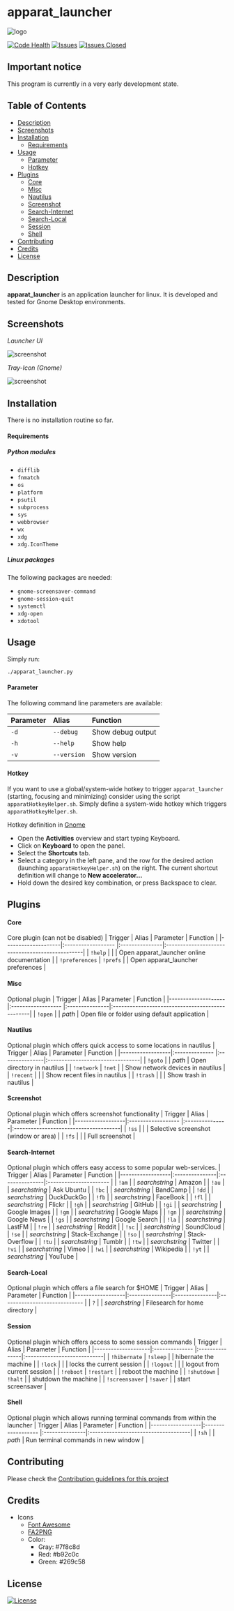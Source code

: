 # <a name="top"> apparat_launcher


![logo](https://raw.githubusercontent.com/yafp/apparat_launcher/master/apparat_launcher/gfx/core/128/appIcon.png)


[![Code Health](https://landscape.io/github/yafp/apparat_launcher/master/landscape.svg?style=flat)](https://landscape.io/github/yafp/apparat_launcher/master)
[![Issues](https://img.shields.io/github/issues/yafp/apparat_launcher.svg)](https://github.com/yafp/apparat_launcher/issues)
[![Issues Closed](https://img.shields.io/github/issues-closed/yafp/apparat_launcher.svg)](https://github.com/yafp/apparat_launcher/issues?q=is%3Aclosed)



## Important notice
This program is currently in a very early development state.


## <a name="toc">Table of Contents

  * [Description](#description)
  * [Screenshots](#screenshots)
  * [Installation](#installation)
    * [Requirements](rRequirements)
  * [Usage](#usage)
    * [Parameter](#parameter)
    * [Hotkey](#hotkey)
  * [Plugins](#plugins)
    * [Core](#core)
    * [Misc](#misc)
    * [Nautilus](#nautilus)
    * [Screenshot](#screenshot)
    * [Search-Internet](#search-internet)
    * [Search-Local](#search-local)
    * [Session](#session)
    * [Shell](#shell)
  * [Contributing](#contributing)
  * [Credits](#credits)
  * [License](#license)


## <a name="description">Description

__apparat_launcher__ is an application launcher for linux. It is developed and tested for Gnome Desktop environments.


## <a name="screenshots">Screenshots
*Launcher UI*

![screenshot](https://raw.githubusercontent.com/yafp/apparat_launcher/master/docs/screenshots_ui/screenshot_ui.png)


*Tray-Icon (Gnome)*

![screenshot](https://raw.githubusercontent.com/yafp/apparat_launcher/master/docs/screenshots_ui/screenshot_trayicon.png)


## <a name="installation">Installation
There is no installation routine so far.

#### <a name="requirements">Requirements
##### Python modules

- ```difflib```
- ```fnmatch```
- ```os```
- ```platform```
- ```psutil```
- ```subprocess```
- ```sys```
- ```webbrowser```
- ```wx```
- ```xdg```
- ```xdg.IconTheme```

##### Linux packages
The following packages are needed:

- ```gnome-screensaver-command```
- ```gnome-session-quit```
- ```systemctl```
- ```xdg-open```
- ```xdotool```


## <a name="usage">Usage
Simply run:
```
./apparat_launcher.py
```


#### <a name="parameter">Parameter
The following command line parameters are available:

| Parameter     | Alias          | Function            |
| ------------- |:---------------| :-------------------|
| ```-d```      | ```--debug```  | Show debug output   |
| ```-h```      | ```--help```   | Show help           |
| ```-v```      | ```--version```| Show version        |


#### <a name="hotkey">Hotkey
If you want to use a global/system-wide hotkey to trigger ```apparat_launcher``` (starting, focusing and minimizing) consider using the script ```apparatHotkeyHelper.sh```. Simply define a system-wide hotkey which triggers ```apparatHotkeyHelper.sh```.

Hotkey definition in [Gnome](https://help.gnome.org/users/gnome-help/stable/keyboard-shortcuts-set.html.en)
* Open the **Activities** overview and start typing Keyboard.
* Click on **Keyboard** to open the panel.
* Select the **Shortcuts** tab.
* Select a category in the left pane, and the row for the desired action (launching ```apparatHotkeyHelper.sh```)  on the right. The current shortcut definition will change to **New accelerator…**
* Hold down the desired key combination, or press Backspace to clear.



## <a name="plugins">Plugins
#### <a name="core">Core
Core plugin (can not be disabled)
| Trigger            | Alias              | Parameter      | Function                                        |
|--------------------|:------------------ |:---------------|:------------------------------------------------|
| ```!help```        |                    |                | Open apparat_launcher online documentation      |
| ```!preferences``` | ```!prefs```       |                | Open apparat_launcher preferences               |


#### <a name="misc">Misc
Optional plugin
| Trigger            | Alias              | Parameter      | Function                                        |
|--------------------|:------------------ |:---------------|:------------------------------------------------|
| ```!open```        |                    | _path_         | Open file or folder using default application   |


#### <a name="nautilus">Nautilus
Optional plugin which offers quick access to some locations in nautilus
| Trigger          | Alias          | Parameter      | Function                         |
|------------------|:-------------- |:---------------|:---------------------------------|
| ```!goto```      |                | _path_         | Open directory in nautilus       |
| ```!network```   | ```!net```     |                | Show network devices in nautilus |
| ```!recent```    |                |                | Show recent files in nautilus    |
| ```!trash```     |                |                | Show trash in nautilus           |


#### <a name="screenshot">Screenshot
Optional plugin which offers screenshot functionality
| Trigger          | Alias              | Parameter      | Function                              |
|------------------|:------------------ |:---------------|:--------------------------------------|
| ```!ss```        |                    |                | Selective screenshot (window or area) |
| ```!fs```        |                    |                | Full screenshot                       |


#### <a name="search-internet">Search-Internet
Optional plugin which offers easy access to some popular web-services.
| Trigger          | Alias          | Parameter      | Function               |
|------------------|:---------------|:---------------|:---------------------- |
| ```!am```        |                | _searchstring_ | Amazon                 |
| ```!au```        |                | _searchstring_ | Ask Ubuntu             |
| ```!bc```        |                | _searchstring_ | BandCamp               |
| ```!dd```        |                | _searchstring_ | DuckDuckGo             |
| ```!fb```        |                | _searchstring_ | FaceBook               |
| ```!fl```        |                | _searchstring_ | Flickr                 |
| ```!gh```        |                | _searchstring_ | GitHub                 |
| ```!gi```        |                | _searchstring_ | Google Images          |
| ```!gm```        |                | _searchstring_ | Google Maps            |
| ```!gn```        |                | _searchstring_ | Google News            |
| ```!gs```        |                | _searchstring_ | Google Search          |
| ```!la```        |                | _searchstring_ | LastFM                 |
| ```!re```        |                | _searchstring_ | Reddit                 |
| ```!sc```        |                | _searchstring_ | SoundCloud             |
| ```!se```        |                | _searchstring_ | Stack-Exchange         |
| ```!so```        |                | _searchstring_ | Stack-Overflow         |
| ```!tu```        |                | _searchstring_ | Tumblr                 |
| ```!tw```        |                | _searchstring_ | Twitter                |
| ```!vi```        |                | _searchstring_ | Vimeo                  |
| ```!wi```        |                | _searchstring_ | Wikipedia              |
| ```!yt```        |                | _searchstring_ | YouTube                |

#### <a name="search-local">Search-Local
Optional plugin which offers a file search for $HOME
| Trigger          | Alias          | Parameter      | Function                      |
|------------------|:---------------|:---------------|:----------------------------- |
| ```?```          |                | _searchstring_ | Filesearch for home directory |


#### <a name="session">Session
Optional plugin which offers access to some session commands
| Trigger            | Alias          | Parameter      | Function                    |
|--------------------|:-------------- |:---------------|:----------------------------|
| ```!hibernate```   | ```!sleep```   |                | hibernate the machine       |
| ```!lock```        |                |                | locks the current session   |
| ```!logout```      |                |                | logout from current session |
| ```!reboot```      | ```!restart``` |                | reboot the machine          |
| ```!shutdown```    | ```!halt```    |                | shutdown the machine        |
| ```!screensaver``` | ```!saver```   |                | start screensaver           |


#### <a name="shell">Shell
Optional plugin which allows running terminal commands from within the launcher
| Trigger          | Alias              | Parameter      | Function                            |
|------------------|:------------------ |:---------------|:------------------------------------|
| ```!sh```        |                    | _path_         | Run terminal commands in new window |



## <a name="contributing">Contributing
Please check the [Contribution guidelines for this project](CONTRIBUTING.md)



## <a name="credits">Credits
* Icons
  * [Font Awesome](http://fontawesome.io)
  * [FA2PNG](http://fa2png.io/)
  * Color:
    * Gray: #7f8c8d
    * Red: #b92c0c
    * Green: #269c58


## <a name="license">License
[![License](https://img.shields.io/badge/license-GPL3-brightgreen.svg)](LICENSE)

